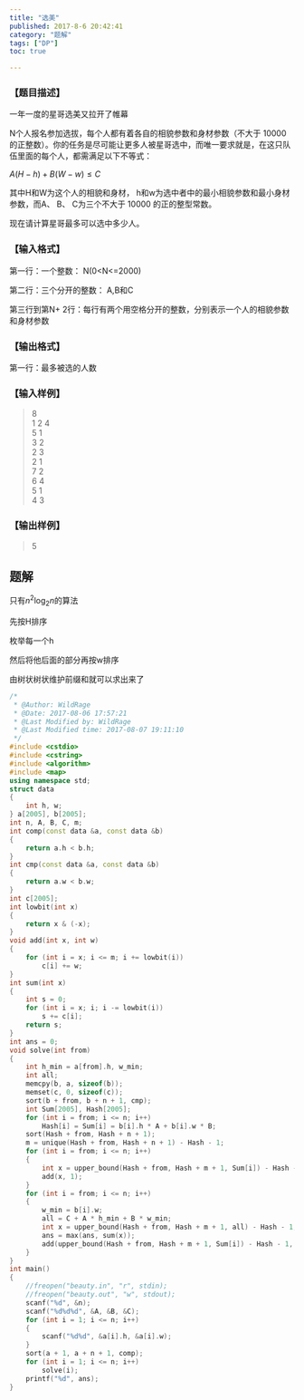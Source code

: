 ```yaml
---
title: "选美"
published: 2017-8-6 20:42:41
category: "题解"
tags: ["DP"]
toc: true

---
```


### 【题目描述】

一年一度的星哥选美又拉开了帷幕

N个人报名参加选拔，每个人都有着各自的相貌参数和身材参数（不大于 10000 的正整数）。你的任务是尽可能让更多人被星哥选中，而唯一要求就是，在这只队伍里面的每个人，都需满足以下不等式：
<!--more-->
$A (H− h) +B(W− w) ≤ C$

其中H和W为这个人的相貌和身材， h和w为选中者中的最小相貌参数和最小身材参数，而A、 B、 C为三个不大于 10000 的正的整型常数。

现在请计算星哥最多可以选中多少人。

### 【输入格式】

第一行：一个整数： N(0<N<=2000)

第二行：三个分开的整数： A,B和C

第三行到第N+ 2行：每行有两个用空格分开的整数，分别表示一个人的相貌参数和身材参数

### 【输出格式】

第一行：最多被选的人数

### 【输入样例】
>8  
1 2 4  
5 1  
3 2  
2 3  
2 1  
7 2  
6 4  
5 1  
4 3  

### 【输出样例】

>5  

## 题解

只有$n^2\log_2{n}$的算法

先按H排序  

枚举每一个h   

然后将他后面的部分再按w排序  

由树状树状维护前缀和就可以求出来了

```c++
/*
 * @Author: WildRage 
 * @Date: 2017-08-06 17:57:21 
 * @Last Modified by: WildRage
 * @Last Modified time: 2017-08-07 19:11:10
 */
#include <cstdio>
#include <cstring>
#include <algorithm>
#include <map>
using namespace std;
struct data
{
    int h, w;
} a[2005], b[2005];
int n, A, B, C, m;
int comp(const data &a, const data &b)
{
    return a.h < b.h;
}
int cmp(const data &a, const data &b)
{
    return a.w < b.w;
}
int c[2005];
int lowbit(int x)
{
    return x & (-x);
}
void add(int x, int w)
{
    for (int i = x; i <= m; i += lowbit(i))
        c[i] += w;
}
int sum(int x)
{
    int s = 0;
    for (int i = x; i; i -= lowbit(i))
        s += c[i];
    return s;
}
int ans = 0;
void solve(int from)
{
    int h_min = a[from].h, w_min;
    int all;
    memcpy(b, a, sizeof(b));
    memset(c, 0, sizeof(c));
    sort(b + from, b + n + 1, cmp);
    int Sum[2005], Hash[2005];
    for (int i = from; i <= n; i++)
        Hash[i] = Sum[i] = b[i].h * A + b[i].w * B;
    sort(Hash + from, Hash + n + 1);
    m = unique(Hash + from, Hash + n + 1) - Hash - 1;
    for (int i = from; i <= n; i++)
    {
        int x = upper_bound(Hash + from, Hash + m + 1, Sum[i]) - Hash - 1;
        add(x, 1);
    }
    for (int i = from; i <= n; i++)
    {
        w_min = b[i].w;
        all = C + A * h_min + B * w_min;
        int x = upper_bound(Hash + from, Hash + m + 1, all) - Hash - 1;
        ans = max(ans, sum(x));
        add(upper_bound(Hash + from, Hash + m + 1, Sum[i]) - Hash - 1, -1);
    }
}
int main()
{
    //freopen("beauty.in", "r", stdin);
    //freopen("beauty.out", "w", stdout);
    scanf("%d", &n);
    scanf("%d%d%d", &A, &B, &C);
    for (int i = 1; i <= n; i++)
    {
        scanf("%d%d", &a[i].h, &a[i].w);
    }
    sort(a + 1, a + n + 1, comp);
    for (int i = 1; i <= n; i++)
        solve(i);
    printf("%d", ans);
}
```